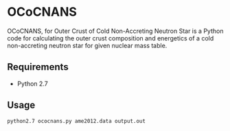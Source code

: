 # OCoCNANS

OCoCNANS, for Outer Crust of Cold Non-Accreting Neutron Star is a Python code for calculating the outer crust composition and energetics of a cold non-accreting neutron star for given nuclear mass table.

## Requirements 

* Python 2.7

## Usage

    python2.7 ococnans.py ame2012.data output.out
